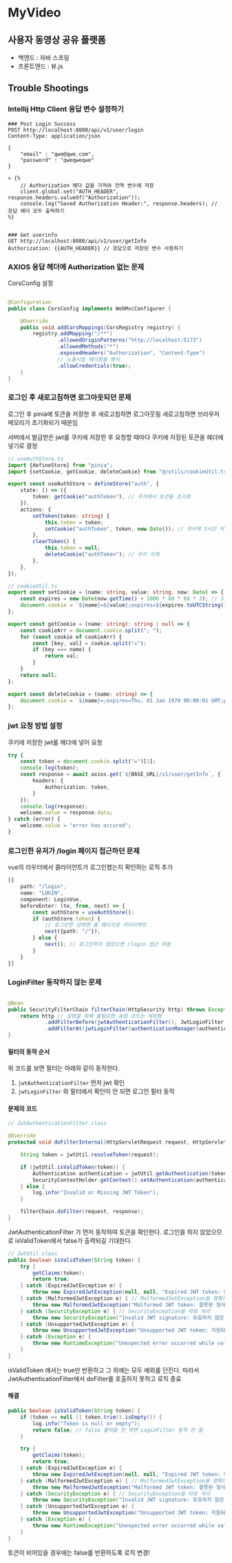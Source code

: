 # MyVideo

## 사용자 동영상 공유 플랫폼

- 백엔드 : 자바 스프링
- 프론트엔드 : 뷰.js

## Trouble Shootings

### Intellij Http Client 응답 변수 설정하기

```http request
### Post Login Success
POST http://localhost:8080/api/v1/user/login
Content-Type: application/json

{
    "email" : "qwe@qwe.com",
    "password" : "qweqweqwe"
}

> {%
    // Authorization 헤더 값을 가져와 전역 변수에 저장
    client.global.set("AUTH_HEADER", response.headers.valueOf("Authorization"));
    console.log("Saved Authorization Header:", response.headers); // 응답 헤더 모두 출력하기
%}


### Get userinfo
GET http://localhost:8080/api/v1/user/getInfo
Authorization: {{AUTH_HEADER}} // 응답으로 저장된 변수 사용하기
```

### AXIOS 응답 헤더에 Authorization 없는 문제

CorsConfig 설정

```java

@Configuration
public class CorsConfig implements WebMvcConfigurer {

	@Override
	public void addCorsMappings(CorsRegistry registry) {
		registry.addMapping("/**")
				.allowedOriginPatterns("http://localhost:5173")
				.allowedMethods("*")
				.exposedHeaders("Authorization", "Content-Type")
				// 노출시킬 헤더명을 명시
				.allowCredentials(true);
	}
}
```

### 로그인 후 새로고침하면 로그아웃되던 문제

로그인 후 pinia에 토큰을 저장한 후 새로고침하면 로그아웃됨
새로고침하면 브라우저 메모리가 초기화되기 때문임

서버에서 발급받은 jwt를 쿠키에 저장한 후 요청할 때마다 쿠키에 저장된 토큰을 헤더에 넣기로 결정

```ts
// useAuthStore.ts
import {defineStore} from "pinia";
import {setCookie, getCookie, deleteCookie} from "@/utils/cookieUtil.ts";

export const useAuthStore = defineStore("auth", {
    state: () => ({
        token: getCookie("authToken"), // 쿠키에서 토큰을 초기화
    }),
    actions: {
        setToken(token: string) {
            this.token = token;
            setCookie("authToken", token, new Date()); // 쿠키에 3시간 저장
        },
        clearToken() {
            this.token = null;
            deleteCookie("authToken"); // 쿠키 삭제
        },
    },
});

```

```ts
// cookieUtil.ts
export const setCookie = (name: string, value: string, now: Date) => {
    const expires = new Date(now.getTime() + 1000 * 60 * 60 * 3); // 3시간 뒤
    document.cookie = `${name}=${value};expires=${expires.toUTCString()};path=/`;
};

export const getCookie = (name: string): string | null => {
    const cookieArr = document.cookie.split("; ");
    for (const cookie of cookieArr) {
        const [key, val] = cookie.split("=");
        if (key === name) {
            return val;
        }
    }
    return null;
};

export const deleteCookie = (name: string) => {
    document.cookie = `${name}=;expires=Thu, 01 Jan 1970 00:00:01 GMT;path=/`;
};

```

### jwt 요청 방법 설정

쿠키에 저장한 jwt를 헤더에 넣어 요청

```ts
try {
    const token = document.cookie.split("=")[1];
    console.log(token);
    const response = await axios.get(`${BASE_URL}/v1/user/getInfo`, {
        headers: {
            Authorization: token,
        }
    });
    console.log(response);
    welcome.value = response.data;
} catch (error) {
    welcome.value = "error has occured";
}
```

### 로그인한 유저가 /login 페이지 접근하던 문제

vue의 라우터에서 클라이언트가 로그인했는지 확인하는 로직 추가

```ts
[{
    path: "/login",
    name: "LOGIN",
    component: LoginVue,
    beforeEnter: (to, from, next) => {
        const authStore = useAuthStore();
        if (authStore.token) {
            // 로그인한 상태면 홈 페이지로 리다이렉트
            next({path: "/"});
        } else {
            next(); // 로그인하지 않았으면 /login 접근 허용
        }
    }
}]
```

### LoginFilter 동작하지 않는 문제

```java

@Bean
public SecurityFilterChain filterChain(HttpSecurity http) throws Exception {
	return http // 설명을 위해 불필요한 설정 코드는 제외함
			.addFilterBefore(jwtAuthenticationFilter(), JwtLoginFilter.class)
			.addFilterAt(jwtLoginFilter(authenticationManager(authenticationConfiguration)), UsernamePasswordAuthenticationFilter.class).build();
}
```

#### 필터의 동작 순서

위 코드를 보면 필터는 아래와 같이 동작한다.

1. `jwtAuthenticationFilter` 먼저 jwt 확인
2. `jwtLoginFilter` 위 필터에서 확인이 안 되면 로그인 필터 동작

#### 문제의 코드

```java
// JwtAuthenticationFilter.class

@Override
protected void doFilterInternal(HttpServletRequest request, HttpServletResponse response, FilterChain filterChain) throws ServletException, IOException {

	String token = jwtUtil.resolveToken(request);

	if (jwtUtil.isValidToken(token)) {
		Authentication authentication = jwtUtil.getAuthentication(token);
		SecurityContextHolder.getContext().setAuthentication(authentication);
	} else {
		log.info("Invalid or Missing JWT Token");
	}

	filterChain.doFilter(request, response);
}
```

JwtAuthenticationFilter 가 먼저 동작하여 토큰을 확인한다.
로그인을 하지 않았으므로 isValidToken에서 false가 출력되길 기대한다.

```java
// JwtUtil.class
public boolean isValidToken(String token) {
	try {
		getClaims(token);
		return true;
	} catch (ExpiredJwtException e) {
		throw new ExpiredJwtException(null, null, "Expired JWT token: 만료된 JWT token 입니다.");
	} catch (MalformedJwtException e) { // MalformedJwtException을 명확하게 처리
		throw new MalformedJwtException("Malformed JWT token: 잘못된 형식의 JWT 토큰입니다.");
	} catch (SecurityException e) { // SecurityException을 따로 처리
		throw new SecurityException("Invalid JWT signature: 유효하지 않은 JWT 서명입니다.");
	} catch (UnsupportedJwtException e) {
		throw new UnsupportedJwtException("Unsupported JWT token: 지원되지 않는 JWT 토큰입니다.");
	} catch (Exception e) {
		throw new RuntimeException("Unexpected error occurred while validating JWT token: " + e.getMessage());
	}
}
```

isValidToken 에서는 true만 반환하고 그 외에는 모두 예외를 던진다.
따라서 JwtAuthenticationFilter에서 doFilter를 호출하지 못하고 로직 종료

#### 해결

```java
public boolean isValidToken(String token) {
	if (token == null || token.trim().isEmpty()) {
		log.info("Token is null or empty");
		return false; // false 출력을 안 하면 LoginFilter 동작 안 함
	}

	try {
		getClaims(token);
		return true;
	} catch (ExpiredJwtException e) {
		throw new ExpiredJwtException(null, null, "Expired JWT token: 만료된 JWT token 입니다.");
	} catch (MalformedJwtException e) { // MalformedJwtException을 명확하게 처리
		throw new MalformedJwtException("Malformed JWT token: 잘못된 형식의 JWT 토큰입니다.");
	} catch (SecurityException e) { // SecurityException을 따로 처리
		throw new SecurityException("Invalid JWT signature: 유효하지 않은 JWT 서명입니다.");
	} catch (UnsupportedJwtException e) {
		throw new UnsupportedJwtException("Unsupported JWT token: 지원되지 않는 JWT 토큰입니다.");
	} catch (Exception e) {
		throw new RuntimeException("Unexpected error occurred while validating JWT token: " + e.getMessage());
	}
}
```

토큰이 비어있을 경우에는 false를 반환하도록 로직 변경!